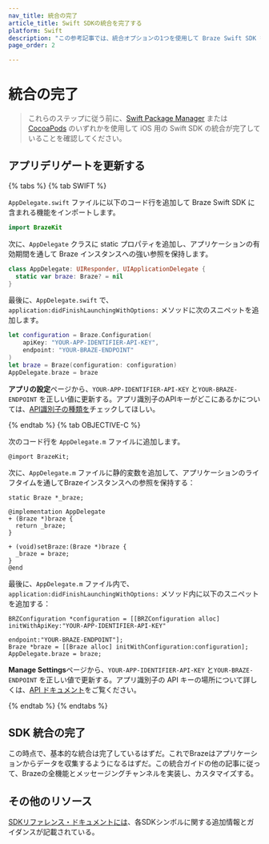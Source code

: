 ```yaml
---
nav_title: 統合の完了
article_title: Swift SDKの統合を完了する
platform: Swift
description: "この参考記事では、統合オプションの1つを使用して Braze Swift SDK をインストールした後に統合を完了する方法を示します。"
page_order: 2

---
```


# 統合の完了

> これらのステップに従う前に、[Swift Package Manager]({{site.baseurl}}/developer_guide/platform_integration_guides/swift/initial_sdk_setup/installation_methods/swift_package_manager/) または [CocoaPods]({{site.baseurl}}/developer_guide/platform_integration_guides/swift/initial_sdk_setup/installation_methods/cocoapods/) のいずれかを使用して iOS 用の Swift SDK の統合が完了していることを確認してください。

## アプリデリゲートを更新する

{% tabs %}
{% tab SWIFT %}

`AppDelegate.swift` ファイルに以下のコード行を追加して Braze Swift SDK に含まれる機能をインポートします。

```swift
import BrazeKit
```


次に、`AppDelegate` クラスに static プロパティを追加し、アプリケーションの有効期間を通して Braze インスタンスへの強い参照を保持します。

```swift
class AppDelegate: UIResponder, UIApplicationDelegate {
  static var braze: Braze? = nil
}
```

最後に、`AppDelegate.swift` で、`application:didFinishLaunchingWithOptions:` メソッドに次のスニペットを追加します。

```swift
let configuration = Braze.Configuration(
    apiKey: "YOUR-APP-IDENTIFIER-API-KEY",
    endpoint: "YOUR-BRAZE-ENDPOINT"
)
let braze = Braze(configuration: configuration)
AppDelegate.braze = braze
```

**アプリの設定**ページから、`YOUR-APP-IDENTIFIER-API-KEY` と`YOUR-BRAZE-ENDPOINT` を正しい値に更新する。アプリ識別子のAPIキーがどこにあるかについては、[API識別子の種類を]({{site.baseurl}}/api/identifier_types/?tab=app%20ids)チェックしてほしい。

{% endtab %}
{% tab OBJECTIVE-C %}

次のコード行を `AppDelegate.m` ファイルに追加します。

```objc
@import BrazeKit;
```

次に、`AppDelegate.m` ファイルに静的変数を追加して、アプリケーションのライフタイムを通してBrazeインスタンスへの参照を保持する：

```objc
static Braze *_braze;

@implementation AppDelegate
+ (Braze *)braze {
  return _braze;
}

+ (void)setBraze:(Braze *)braze {
  _braze = braze;
}
@end
```

最後に、`AppDelegate.m` ファイル内で、`application:didFinishLaunchingWithOptions:` メソッド内に以下のスニペットを追加する：

```objc
BRZConfiguration *configuration = [[BRZConfiguration alloc] initWithApiKey:"YOUR-APP-IDENTIFIER-API-KEY"
                                                                  endpoint:"YOUR-BRAZE-ENDPOINT"];
Braze *braze = [[Braze alloc] initWithConfiguration:configuration];
AppDelegate.braze = braze;
```

**Manage Settings**ページから、`YOUR-APP-IDENTIFIER-API-KEY` と`YOUR-BRAZE-ENDPOINT` を正しい値で更新する。アプリ識別子の API キーの場所について詳しくは、[API ドキュメント]({{site.baseurl}}/api/api_key/#the-app-identifier-api-key)をご覧ください。

{% endtab %}
{% endtabs %}


## SDK 統合の完了

この時点で、基本的な統合は完了しているはずだ。これでBrazeはアプリケーションからデータを収集するようになるはずだ。この統合ガイドの他の記事に従って、Brazeの全機能とメッセージングチャンネルを実装し、カスタマイズする。

## その他のリソース

[SDKリファレンス・ドキュメントには][1]、各SDKシンボルに関する追加情報とガイダンスが記載されている。

[1]: https://braze-inc.github.io/braze-swift-sdk/documentation/brazekit/ "iOS クラスの完全なドキュメント"
